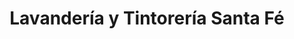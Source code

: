 ---
title: "Lavandería y Tintorería Santa Fé"
url: /guanajuato/lavanderia-y-tintoreria-santa-fe/
shop: Wäscherei
---